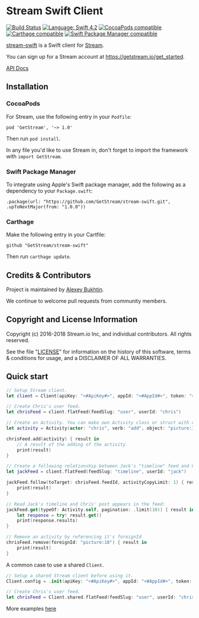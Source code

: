 # Stream Swift Client

[![Build Status](https://travis-ci.com/GetStream/stream-swift.svg?branch=master)](https://travis-ci.com/GetStream/stream-swift)
[![Language: Swift 4.2](https://img.shields.io/badge/Swift-4.2-orange.svg)](https://swift.org)
[![CocoaPods compatible](https://img.shields.io/cocoapods/v/GetStream.svg)](https://cocoapods.org/pods/GetStream)
[![Carthage compatible](https://img.shields.io/badge/Carthage-compatible-4BC51D.svg?style=flat)](https://github.com/Carthage/Carthage)
[![Swift Package Manager compatible](https://img.shields.io/badge/Swift%20Package%20Manager-compatible-brightgreen.svg)](https://github.com/apple/swift-package-manager)

[stream-swift](https://github.com/GetStream/stream-swift) is a Swift client for [Stream](https://getstream.io/).

You can sign up for a Stream account at https://getstream.io/get_started.

[API Docs](https://getstream.github.io/stream-swift/)

## Installation

### CocoaPods

For Stream, use the following entry in your `Podfile`:
```
pod 'GetStream', '~> 1.0'
```
Then run `pod install`.

In any file you'd like to use Stream in, don't forget to import the framework with `import GetStream`.

### Swift Package Manager

To integrate using Apple's Swift package manager, add the following as a dependency to your `Package.swift`:
```
.package(url: "https://github.com/GetStream/stream-swift.git", .upToNextMajor(from: "1.0.0"))
```

### Carthage

Make the following entry in your Cartfile:
```
github "GetStream/stream-swift"
```
Then run `carthage update`.

## Credits & Contributors

Project is maintained by [Alexey Bukhtin](https://github.com/buh).

We continue to welcome pull requests from community members.

## Copyright and License Information

Copyright (c) 2016-2018 Stream.io Inc, and individual contributors. All rights reserved.

See the file "[LICENSE](https://github.com/GetStream/stream-swift/blob/master/LICENSE)" for information on the history of this software, terms & conditions for usage, and a DISCLAIMER OF ALL WARRANTIES.

## Quick start

```swift
// Setup Stream client.
let client = Client(apiKey: "<#ApiKey#>", appId: "<#AppId#>", token: "<#Token#>")

// Create Chris's user feed.
let chrisFeed = client.flatFeed(feedSlug: "user", userId: "chris")

// Create an Activity. You can make own Activity class or struct with custom properties.
let activity = Activity(actor: "chris", verb: "add", object: "picture:10", foreignId: "picture:10")

chrisFeed.add(activity) { result in
    // A result of the adding of the activity.
    print(result)
}

// Create a following relationship between Jack's "timeline" feed and Chris' "user" feed:
let jackFeed = client.flatFeed(feedSlug: "timeline", userId: "jack")

jackFeed.follow(toTarget: chrisFeed.feedId, activityCopyLimit: 1) { result in
    print(result)
}

// Read Jack's timeline and Chris' post appears in the feed:
jackFeed.get(typeOf: Activity.self, pagination: .limit(10)) { result in
    let response = try! result.get()
    print(response.results)
}

// Remove an activity by referencing it's foreignId
chrisFeed.remove(foreignId: "picture:10") { result in
    print(result)
}
```

A common case to use a shared `Client`. 
```swift
// Setup a shared Stream client before using it.
Client.config = .init(apiKey: "<#ApiKey#>", appId: "<#AppId#>", token: "<#Token#>")

// Create Chris's user feed.
let chrisFeed = Client.shared.flatFeed(feedSlug: "user", userId: "chris")
```

More examples [here](https://github.com/GetStream/stream-swift/wiki/Examples)
